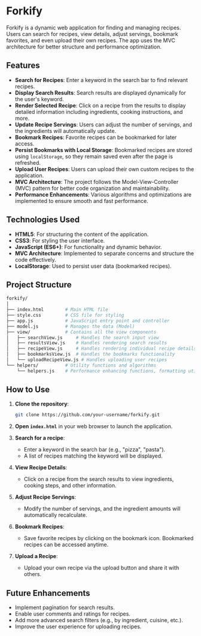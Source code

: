 # Forkify

Forkify is a dynamic web application for finding and managing recipes. Users can search for recipes, view details, adjust servings, bookmark favorites, and even upload their own recipes. The app uses the MVC architecture for better structure and performance optimization.

## Features

- **Search for Recipes**: Enter a keyword in the search bar to find relevant recipes.
- **Display Search Results**: Search results are displayed dynamically for the user's keyword.
- **Render Selected Recipe**: Click on a recipe from the results to display detailed information including ingredients, cooking instructions, and more.
- **Update Recipe Servings**: Users can adjust the number of servings, and the ingredients will automatically update.
- **Bookmark Recipes**: Favorite recipes can be bookmarked for later access.
- **Persist Bookmarks with Local Storage**: Bookmarked recipes are stored using `localStorage`, so they remain saved even after the page is refreshed.
- **Upload User Recipes**: Users can upload their own custom recipes to the application.
- **MVC Architecture**: The project follows the Model-View-Controller (MVC) pattern for better code organization and maintainability.
- **Performance Enhancements**: Various algorithms and optimizations are implemented to ensure smooth and fast performance.

## Technologies Used

- **HTML5**: For structuring the content of the application.
- **CSS3**: For styling the user interface.
- **JavaScript (ES6+)**: For functionality and dynamic behavior.
- **MVC Architecture**: Implemented to separate concerns and structure the code effectively.
- **LocalStorage**: Used to persist user data (bookmarked recipes).

## Project Structure

```bash
forkify/
│
├── index.html        # Main HTML file
├── style.css         # CSS file for styling
├── app.js            # JavaScript entry point and controller
├── model.js          # Manages the data (Model)
├── view/             # Contains all the view components
│   ├── searchView.js     # Handles the search input view
│   ├── resultsView.js    # Handles rendering search results
│   ├── recipeView.js     # Handles rendering individual recipe details
│   ├── bookmarksView.js  # Handles the bookmarks functionality
│   └── uploadRecipeView.js # Handles uploading user recipes
└── helpers/          # Utility functions and algorithms
    └── helpers.js    # Performance enhancing functions, formatting utilities
```

## How to Use

1. **Clone the repository**:

   ```bash
   git clone https://github.com/your-username/forkify.git
   ```

2. **Open `index.html`** in your web browser to launch the application.

3. **Search for a recipe**:

   - Enter a keyword in the search bar (e.g., "pizza", "pasta").
   - A list of recipes matching the keyword will be displayed.

4. **View Recipe Details**:

   - Click on a recipe from the search results to view ingredients, cooking steps, and other information.

5. **Adjust Recipe Servings**:

   - Modify the number of servings, and the ingredient amounts will automatically recalculate.

6. **Bookmark Recipes**:

   - Save favorite recipes by clicking on the bookmark icon. Bookmarked recipes can be accessed anytime.

7. **Upload a Recipe**:
   - Upload your own recipe via the upload button and share it with others.

## Future Enhancements

- Implement pagination for search results.
- Enable user comments and ratings for recipes.
- Add more advanced search filters (e.g., by ingredient, cuisine, etc.).
- Improve the user experience for uploading recipes.
